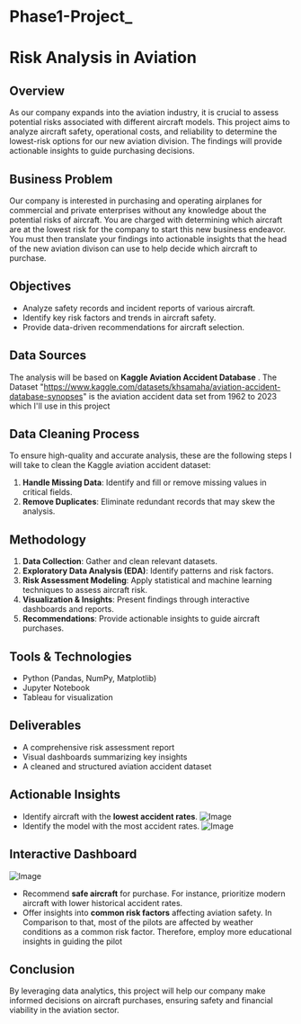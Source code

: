 # Phase1-Project_
# Risk Analysis in Aviation

## Overview
As our company expands into the aviation industry, it is crucial to assess potential risks associated with different aircraft models. This project aims to analyze aircraft safety, operational costs, and reliability to determine the lowest-risk options for our new aviation division. The findings will provide actionable insights to guide purchasing decisions.

## Business Problem
Our company is interested in purchasing and operating airplanes for commercial and private enterprises without any knowledge about the potential risks of aircraft. You are charged with determining which aircraft are at the lowest risk for the company to start this new business endeavor. You must then translate your findings into actionable insights that the head of the new aviation divison can use to help decide which aircraft to purchase.

## Objectives
- Analyze safety records and incident reports of various aircraft.
- Identify key risk factors and trends in aircraft safety.
- Provide data-driven recommendations for aircraft selection.

## Data Sources
The analysis will be based on **Kaggle Aviation Accident Database** . The Dataset "https://www.kaggle.com/datasets/khsamaha/aviation-accident-database-synopses" is the aviation accident data set from 1962 to 2023 which I'll use in this project

## Data Cleaning Process
To ensure high-quality and accurate analysis, these are the following steps I will take to clean the Kaggle aviation accident dataset:
1. **Handle Missing Data**: Identify and fill or remove missing values in critical fields.
2. **Remove Duplicates**: Eliminate redundant records that may skew the analysis.

## Methodology
1. **Data Collection**: Gather and clean relevant datasets.
2. **Exploratory Data Analysis (EDA)**: Identify patterns and risk factors.
3. **Risk Assessment Modeling**: Apply statistical and machine learning techniques to assess aircraft risk.
4. **Visualization & Insights**: Present findings through interactive dashboards and reports.
5. **Recommendations**: Provide actionable insights to guide aircraft purchases.

## Tools & Technologies
- Python (Pandas, NumPy, Matplotlib)
- Jupyter Notebook
- Tableau for visualization

## Deliverables
- A comprehensive risk assessment report
- Visual dashboards summarizing key insights
- A cleaned and structured aviation accident dataset

## Actionable Insights
- Identify aircraft with the **lowest accident rates**.
  ![Image](https://github.com/Wambui254-dev/Phase1-Project_/blob/58ed07a9ddda511f230ffbb694afd264ad244927/Accident%20Trend%20over%20the%20years.png)
- Identify the model with the most accident rates.
 ![Image](https://github.com/Wambui254-dev/Phase1-Project_/blob/989822cab80b62191accd1da09e933f42614142a/Model%20With%20the%20most%20accident%20rate.png)
## Interactive Dashboard 
![Image](https://github.com/Wambui254-dev/Phase1-Project_/blob/989822cab80b62191accd1da09e933f42614142a/Tableau%20AviationD.Set%20Visualization.png)
- Recommend **safe aircraft** for purchase. For instance, prioritize modern aircraft with lower historical
accident rates.
- Offer insights into **common risk factors** affecting aviation safety. In Comparison to that, most of the pilots are affected by weather conditions as a common risk factor. Therefore, employ more educational insights in guiding the pilot

## Conclusion
By leveraging data analytics, this project will help our company make informed decisions on aircraft purchases, ensuring safety and financial viability in the aviation sector.

